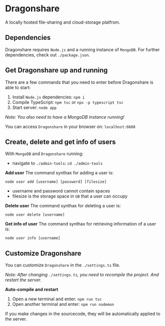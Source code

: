 # Dragonshare
A locally hosted file-sharing and cloud-storage platfrom.

## Dependencies
Dragonshare requires `Node.js` and a running instance of `MongoDB`.
For further dependencies, check out `./package.json`.

## Get Dragonshare up and running
There are a few commands that you need to enter before Dragonshare is able to start:

 1. Install `Node.js` dependencies: `npm i`
 2. Compile TypeScript: `npm tsc` or `npx -p typescript tsc`
 3. Start server: `node app`
 
_Note: You also need to have a MongoDB instance running!_

You can access `Dragonshare` in your browser on: `localhost:6680`

## Create, delete and get info of users
With `MongoDB` and `Dragonshare` running:

 - navigate to `./admin-tools`: `cd ./admin-tools`

**Add user**
The command synthax for adding a user is:

`node user add [username] [password] [filesize]`

 - username and password cannot contain spaces
 - filesize is the storage space in `GB` that a user can occupy
 
 **Delete user**
 The command synthax for deleting a user is:
 
`node user delete [username]`

**Get info of user**
The command synthax for retrieving information of a user is:

`node user info [username]`

## Customize Dragonshare
You can customize `Dragonshare` in the `./settings.ts` file.

_Note: After changing `./settings.ts`, you need to recompile the project. And restart the server._

**Auto-compile and restart**

 1. Open a new terminal and enter: `npm run tsc`
 2. Open another terminal and enter: `npm run nodemon`
 
If you make changes in the sourcecode, they will be automatically applied to the server.